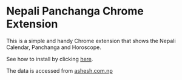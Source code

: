 # Nepali Panchanga Chrome Extension

This is a simple and handy Chrome extension that shows the Nepali Calendar, Panchanga and Horoscope.


See how to install by clicking [here](https://share.vidyard.com/watch/9pFbrmjMfEgA5o9HJkpDsF "Install").


The data is accessed from [ashesh.com.np](https://ashesh.com.np)
